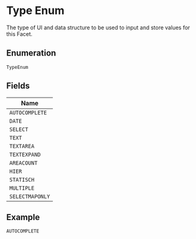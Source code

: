 
# Type Enum

The type of UI and data structure to be used to input and store values for this Facet.

## Enumeration

`TypeEnum`

## Fields

| Name |
|  --- |
| `AUTOCOMPLETE` |
| `DATE` |
| `SELECT` |
| `TEXT` |
| `TEXTAREA` |
| `TEXTEXPAND` |
| `AREACOUNT` |
| `HIER` |
| `STATISCH` |
| `MULTIPLE` |
| `SELECTMAPONLY` |

## Example

```
AUTOCOMPLETE
```

